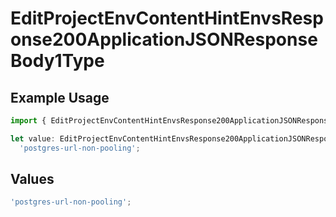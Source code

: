 # EditProjectEnvContentHintEnvsResponse200ApplicationJSONResponseBody1Type

## Example Usage

```typescript
import { EditProjectEnvContentHintEnvsResponse200ApplicationJSONResponseBody1Type } from '@vercel/client/models/operations';

let value: EditProjectEnvContentHintEnvsResponse200ApplicationJSONResponseBody1Type =
  'postgres-url-non-pooling';
```

## Values

```typescript
'postgres-url-non-pooling';
```
